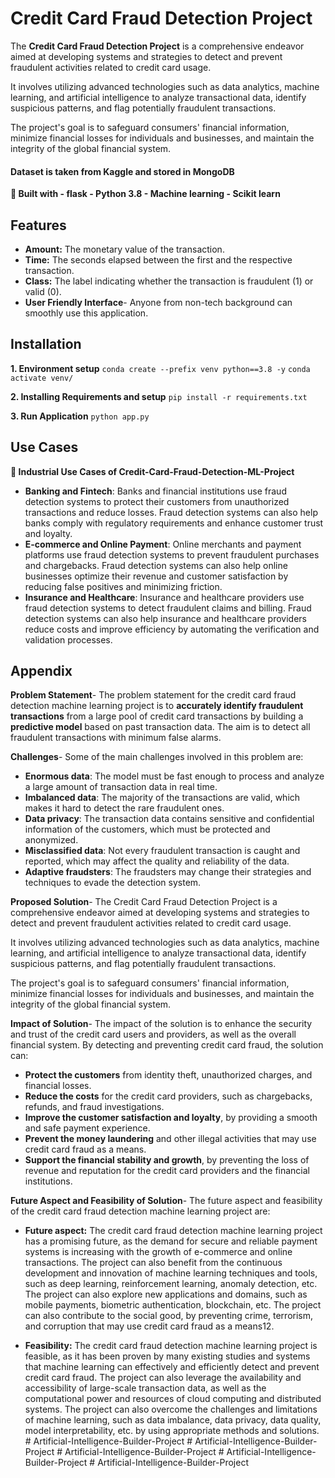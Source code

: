 
# Credit Card Fraud Detection Project
The **Credit Card Fraud Detection Project** is a comprehensive endeavor aimed at developing systems and strategies to detect and prevent fraudulent activities related to credit card usage.

It involves utilizing advanced technologies such as data analytics, machine learning, and artificial intelligence to analyze transactional data, identify suspicious patterns, and flag potentially fraudulent transactions. 

The project's goal is to safeguard consumers' financial information, minimize financial losses for individuals and businesses, and maintain the integrity of the global financial system. 

#### Dataset is taken from Kaggle and stored in MongoDB 
**🔧 Built with - flask - Python 3.8 - Machine learning - Scikit learn**

## Features

- **Amount:** The monetary value of the transaction.
- **Time:** The seconds elapsed between the first and the respective transaction.
- **Class:** The label indicating whether the transaction is fraudulent (1) or valid (0).
- **User Friendly Interface**- Anyone from non-tech background can smoothly use this application.
## Installation

**1. Environment setup**
``` conda create --prefix venv python==3.8 -y ```
``` conda activate venv/ ``` 

**2. Installing Requirements and setup** 
``` pip install -r requirements.txt ``` 

**3. Run Application** ``` python app.py ``` 
## Use Cases

**🏦 Industrial Use Cases of Credit-Card-Fraud-Detection-ML-Project**

- **Banking and Fintech**: Banks and financial institutions use fraud detection systems to protect their customers from unauthorized transactions and reduce losses. Fraud detection systems can also help banks comply with regulatory requirements and enhance customer trust and loyalty. 
- **E-commerce and Online Payment**: Online merchants and payment platforms use fraud detection systems to prevent fraudulent purchases and chargebacks. Fraud detection systems can also help online businesses optimize their revenue and customer satisfaction by reducing false positives and minimizing friction. 
- **Insurance and Healthcare**: Insurance and healthcare providers use fraud detection systems to detect fraudulent claims and billing. Fraud detection systems can also help insurance and healthcare providers reduce costs and improve efficiency by automating the verification and validation processes.

## Appendix
****Problem Statement****-
The problem statement for the credit card fraud detection machine learning project is to **accurately identify fraudulent transactions** from a large pool of credit card transactions by building a **predictive model** based on past transaction data. The aim is to detect all fraudulent transactions with minimum false alarms.

****Challenges****-
Some of the main challenges involved in this problem are:

- **Enormous data**: The model must be fast enough to process and analyze a large amount of transaction data in real time.
- **Imbalanced data**: The majority of the transactions are valid, which makes it hard to detect the rare fraudulent ones.
- **Data privacy**: The transaction data contains sensitive and confidential information of the customers, which must be protected and anonymized.
- **Misclassified data**: Not every fraudulent transaction is caught and reported, which may affect the quality and reliability of the data.
- **Adaptive fraudsters**: The fraudsters may change their strategies and techniques to evade the detection system.

****Proposed Solution****-
The Credit Card Fraud Detection Project is a comprehensive endeavor aimed at developing systems and strategies to detect and prevent fraudulent activities related to credit card usage.

It involves utilizing advanced technologies such as data analytics, machine learning, and artificial intelligence to analyze transactional data, identify suspicious patterns, and flag potentially fraudulent transactions.

The project's goal is to safeguard consumers' financial information, minimize financial losses for individuals and businesses, and maintain the integrity of the global financial system.

****Impact of Solution****-
The impact of the solution is to enhance the security and trust of the credit card users and providers, as well as the overall financial system. By detecting and preventing credit card fraud, the solution can:

- **Protect the customers** from identity theft, unauthorized charges, and financial losses.
- **Reduce the costs** for the credit card providers, such as chargebacks, refunds, and fraud investigations.
- **Improve the customer satisfaction and loyalty**, by providing a smooth and safe payment experience.
- **Prevent the money laundering** and other illegal activities that may use credit card fraud as a means.
- **Support the financial stability and growth**, by preventing the loss of revenue and reputation for the credit card providers and the financial institutions.

****Future Aspect and Feasibility of Solution****-
The future aspect and feasibility of the credit card fraud detection machine learning project are:

- **Future aspect:** The credit card fraud detection machine learning project has a promising future, as the demand for secure and reliable payment systems is increasing with the growth of e-commerce and online transactions. The project can also benefit from the continuous development and innovation of machine learning techniques and tools, such as deep learning, reinforcement learning, anomaly detection, etc. The project can also explore new applications and domains, such as mobile payments, biometric authentication, blockchain, etc. The project can also contribute to the social good, by preventing crime, terrorism, and corruption that may use credit card fraud as a means12.

- **Feasibility:** The credit card fraud detection machine learning project is feasible, as it has been proven by many existing studies and systems that machine learning can effectively and efficiently detect and prevent credit card fraud. The project can also leverage the availability and accessibility of large-scale transaction data, as well as the computational power and resources of cloud computing and distributed systems. The project can also overcome the challenges and limitations of machine learning, such as data imbalance, data privacy, data quality, model interpretability, etc. by using appropriate methods and solutions.
#   A r t i f i c i a l - I n t e l l i g e n c e - B u i l d e r - P r o j e c t  
 #   A r t i f i c i a l - I n t e l l i g e n c e - B u i l d e r - P r o j e c t  
 #   A r t i f i c i a l - I n t e l l i g e n c e - B u i l d e r - P r o j e c t  
 #   A r t i f i c i a l - I n t e l l i g e n c e - B u i l d e r - P r o j e c t  
 #   A r t i f i c i a l - I n t e l l i g e n c e - B u i l d e r - P r o j e c t  
 